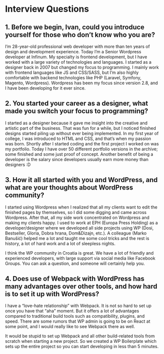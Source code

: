 # Interview Questions

## 1. Before we begin, Ivan, could you introduce yourself for those who don’t know who you are?

I’m 28-year-old professional web developer with more than ten years of design and development experience. Today I’m a Senior Wordpress developer at Infinum. My specialty is frontend development, but I have worked with a large variety of technologies and languages. I started as a designer back in 2007 but changed my focus to programming. I mainly work with frontend languages like JS and CSS/SASS, but I’m also highly comfortable with backend technologies like PHP (Laravel, Symfony, Magento, Wordpress). Wordpress has been my focus since version 2.8, and I have been developing for it ever since.

## 2. You started your career as a designer, what made you switch your focus to programming?

I started as a designer because it gave me insight into the creative and artistic part of the business. That was fun for a while, but I noticed finished designs started piling up without ever being implemented. In my first year of college, I was introduced to HTML and CSS, and that’s when my passion was born. Shortly after I started coding and the first project I worked on was my portfolio. Today I have over 50 different portfolio versions in the archive; some finished and some just proof of concept. Another benefit of being a developer is the salary since developers usually earn more money than designers :D

## 3. How it all started with you and WordPress, and what are your thoughts about WordPress community?

I started using Wordpress when I realized that all my clients want to edit the finished pages by themselves, so I did some digging and came across Wordpress. After that, all my side work concentrated on Wordpress and making my clients happy. I used to work at EPH (Europa Press Holding) as a developer/designer where we developed all side projects using WP (Dosi, Bestseller,  Gloria, Dobra hrana, Dom&Dizajn, etc.). A colleague (Marko Banušić) helped me a lot and taught me some cool tricks and the rest is history, a lot of hard work and a lot of sleepless nights. 

I think the WP community in Croatia is great. We have a lot of friendly and experienced developers, with large support via social media like Facebook Groups. You can ask a question, and someone will certainly help you.

## 4. Does use of Webpack with WordPress has many advantages over other tools, and how hard is to set it up with WordPress?

I have a “love-hate relationship” with Webpack. It is not so hard to set up once you have that “aha” moment. But it offers a lot of advantages compared to traditional build tools such as compatibility, plugins, and speed. There are some rumors that WP admin is going to be on React at some point, and I would really like to see Webpack there as well.

It would be stupid to set up Webpack and all other build-related tools from scratch when starting a new project. So we created a WP Boilerplate which sets up the entire project so you can start developing in less than 5 minutes.
